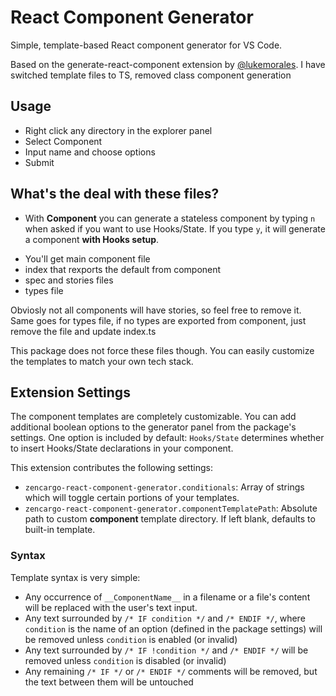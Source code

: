 # React Component Generator

Simple, template-based React component generator for VS Code.

Based on the generate-react-component extension by [@lukemorales](https://github.com/lukemorales/vscode-react-component-generator).
I have switched template files to TS, removed class component generation

## Usage
* Right click any directory in the explorer panel
* Select Component
* Input name and choose options
* Submit

## What's the deal with these files?

* With **Component** you can generate a stateless component by typing `n` when asked if you want to use Hooks/State. If you type `y`, it will generate a component **with Hooks setup**.
- You'll get main component file
- index that rexports the default from component
- spec and stories files
- types file

Obviosly not all components will have stories, so feel free to remove it.
Same goes for types file, if no types are exported from component, just remove the file and update index.ts

This package does not force these files though. You can easily customize the templates to match your own tech stack.

## Extension Settings

The component templates are completely customizable. You can add additional boolean options to the generator panel from the package's settings. One option is included by default: `Hooks/State` determines whether to insert Hooks/State declarations in your component.

This extension contributes the following settings:

* `zencargo-react-component-generator.conditionals`: Array of strings which will toggle certain portions of your templates.
* `zencargo-react-component-generator.componentTemplatePath`: Absolute path to custom **component** template directory. If left blank, defaults to built-in template.

### Syntax

Template syntax is very simple:

* Any occurrence of `__ComponentName__` in a filename or a file's content will be replaced with the user's text input.
* Any text surrounded by `/* IF condition */` and `/* ENDIF */`, where `condition` is the name of an option (defined in the package settings) will be removed unless `condition` is enabled (or invalid)
* Any text surrounded by `/* IF !condition */` and `/* ENDIF */` will be removed unless `condition` is disabled (or invalid)
* Any remaining `/* IF */` or `/* ENDIF */` comments will be removed, but the text between them will be untouched
